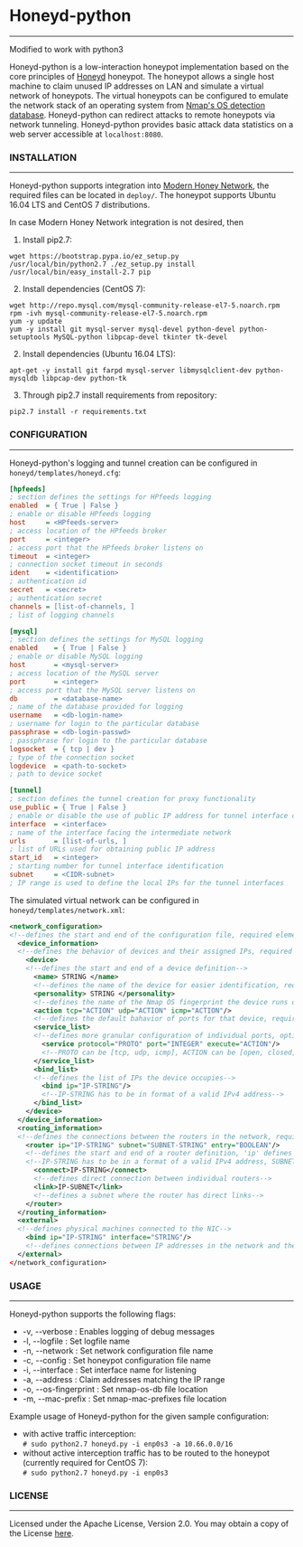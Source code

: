 # Honeyd-python
---
Modified to work with python3

Honeyd-python is a low-interaction honeypot implementation based on the core principles of [Honeyd](http://www.honeyd.org/) honeypot. The honeypot allows a single host machine to claim unused IP addresses on LAN and simulate a virtual network of honeypots. The virtual honeypots can be configured to emulate the network stack of an operating system from [Nmap's OS detection database](https://nmap.org/book/nmap-os-db.html). Honeyd-python can redirect attacks to remote honeypots via network tunneling. Honeyd-python provides basic attack data statistics on a web server accessible at ``localhost:8080``.

### INSTALLATION
---

Honeyd-python supports integration into [Modern Honey Network](https://github.com/threatstream/mhn), the required files can be located in ``deploy/``. The honeypot supports Ubuntu 16.04 LTS and CentOS 7 distributions.

In case Modern Honey Network integration is not desired, then
1. Install pip2.7:
```
wget https://bootstrap.pypa.io/ez_setup.py
/usr/local/bin/python2.7 ./ez_setup.py install
/usr/local/bin/easy_install-2.7 pip
```
2. Install dependencies (CentOS 7):
```
wget http://repo.mysql.com/mysql-community-release-el7-5.noarch.rpm
rpm -ivh mysql-community-release-el7-5.noarch.rpm
yum -y update
yum -y install git mysql-server mysql-devel python-devel python-setuptools MySQL-python libpcap-devel tkinter tk-devel
```
2. Install dependencies (Ubuntu 16.04 LTS):
```
apt-get -y install git farpd mysql-server libmysqlclient-dev python-mysqldb libpcap-dev python-tk
```
3. Through pip2.7 install requirements from repository:
```
pip2.7 install -r requirements.txt
```

### CONFIGURATION
---
Honeyd-python's logging and tunnel creation can be configured in ``honeyd/templates/honeyd.cfg``:
```ini
[hpfeeds]
; section defines the settings for HPfeeds logging
enabled  = { True | False }
; enable or disable HPfeeds logging
host     = <HPfeeds-server>
; access location of the HPfeeds broker
port     = <integer>
; access port that the HPfeeds broker listens on
timeout  = <integer>
; connection socket timeout in seconds
ident    = <identification>
; authentication id
secret   = <secret>
; authentication secret
channels = [list-of-channels, ]
; list of logging channels

[mysql]
; section defines the settings for MySQL logging
enabled    = { True | False }
; enable or disable MySQL logging
host       = <mysql-server>
; access location of the MySQL server
port       = <integer>
; access port that the MySQL server listens on
db         = <database-name>
; name of the database provided for logging
username   = <db-login-name>
; username for login to the particular database
passphrase = <db-login-passwd>
; passphrase for login to the particular database
logsocket  = { tcp | dev }
; type of the connection socket
logdevice  = <path-to-socket>
; path to device socket

[tunnel]
; section defines the tunnel creation for proxy functionality
use_public = { True | False }
; enable or disable the use of public IP address for tunnel interface creation
interface  = <interface>
; name of the interface facing the intermediate network
urls       = [list-of-urls, ]
; list of URLs used for obtaining public IP address
start_id   = <integer>
; starting number for tunnel interface identification
subnet     = <CIDR-subnet>
; IP range is used to define the local IPs for the tunnel interfaces
```

The simulated virtual network can be configured in ``honeyd/templates/network.xml``:
```xml
<network_configuration>
<!--defines the start and end of the configuration file, required element-->
  <device_information>
  <!--defines the behavior of devices and their assigned IPs, required element, can be empty-->
    <device>
    <!--defines the start and end of a device definition-->
      <name> STRING </name>
      <!--defines the name of the device for easier identification, required element-->
      <personality> STRING </personality>
      <!--defines the name of the Nmap OS fingerprint the device runs on, required element, STRING has to be an exact match-->
      <action tcp="ACTION" udp="ACTION" icmp="ACTION"/>
      <!--defines the default bahavior of ports for that device, required element, ACTION can be [open, closed, filtered, block, proxy <ip>:{gre|ipip}]-->
      <service_list>
      <!--defines more granular configuration of individual ports, optional element-->
        <service protocol="PROTO" port="INTEGER" execute="ACTION"/>
        <!--PROTO can be [tcp, udp, icmp], ACTION can be [open, closed, filtered, bloxk, proxy <ip>:{gre|ipip}, SCRIPT], SCRIPT can be any command or script that can be invoked from shell-->
      </service_list>
      <bind_list>
      <!--defines the list of IPs the device occupies-->
        <bind ip="IP-STRING"/>
        <!--IP-STRING has to be in format of a valid IPv4 address-->
      </bind_list>
    </device>
  </device_information>
  <routing_information>
  <!--defines the connections between the routers in the network, required element, can be empty-->
    <router ip="IP-STRING" subnet="SUBNET-STRING" entry="BOOLEAN"/>
    <!--defines the start and end of a router definition, 'ip' defines the address of the router, 'subnet' defines the address range the router can possibly reach, 'entry' defines the role of the router-->
    <!--IP-STRING has to be in a format of a valid IPv4 address, SUBNET-STRING has to be in a format of a valid CIDR subnet notation-->
      <connect>IP-STRING</connect>
      <!--defines direct connection between individual routers-->
      <link>IP-SUBNET</link>
      <!--defines a subnet where the router has direct links-->
    </router>
  </routing_information>
  <external>
  <!--defines physical machines connected to the NIC-->
    <bind ip="IP-STRING" interface="STRING"/>
    <!--defines connections between IP addresses in the network and the NIC interfaces-->
  </external>
</network_configuration>
```

### USAGE
---

Honeyd-python supports the following flags:
* -v, --verbose : Enables logging of debug messages
* -l, --logfile : Set logfile name
* -n, --network : Set network configuration file name
* -c, --config : Set honeypot configuration file name
* -i, --interface : Set interface name for listening
* -a, --address : Claim addresses matching the IP range
* -o, --os-fingerprint : Set nmap-os-db file location
* -m, --mac-prefix : Set nmap-mac-prefixes file location

Example usage of Honeyd-python for the given sample configuration:
* with active traffic interception:  
``# sudo python2.7 honeyd.py -i enp0s3 -a 10.66.0.0/16``
* without active interception traffic has to be routed to the honeypot (currently required for CentOS 7):  
``# sudo python2.7 honeyd.py -i enp0s3``

### LICENSE
---
Licensed under the Apache License, Version 2.0. You may obtain a copy of the License [here](http://www.apache.org/licenses/LICENSE-2.0).
